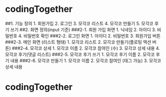 # codingTogether
##1. 기능 정의
    1. 회원가입
    2. 로그인
    3. 모각코 리스트
    4. 모각코 만들기
    5. 모각코 후기 쓰기
##2. 화면 정의(input 기준)
    ###2-1. 회원 가입 화면
        1. 닉네임
        2. 아이디
        3. 비밀번호
        4. 비밀번호 확인
    ###2-2. 로그인 화면
        1. 아이디
        2. 비밀번호
        3. 회원가입 버튼
    ###2-3. 메인 화면 (리스트 형태)
        1. 모각코 리스트
        2. 모각코 만들기(플로팅 액션 버튼)
    ###2-4. 모각코 상세
        1. 모각코 이름
        2. 모각코 참여인 (수)
        3. 모각코 상세 내용
        4. 모각코 후기(댓글 리스트)
    ###2-5. 모각코 후기 쓰기
        1. 모각코 후기 이름
        2. 모각코 후기 내용
    ###2-6. 모각코 만들기
        1. 모각코 이름
        2. 모각코 참여인 (태그 가능)
        3. 모각코 상세 내용
# codingTogether
